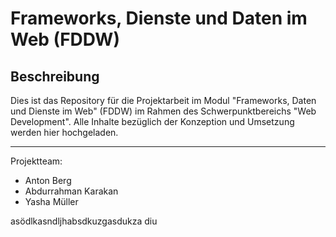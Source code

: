 # Frameworks, Dienste und Daten im Web (FDDW)

## Beschreibung
Dies ist das Repository für die Projektarbeit im Modul "Frameworks, Daten und Dienste im Web" (FDDW) im Rahmen des Schwerpunktbereichs "Web Development". Alle Inhalte bezüglich der Konzeption und Umsetzung werden hier hochgeladen. 

***

Projektteam: 
* Anton Berg 
* Abdurrahman Karakan
* Yasha Müller





asödlkasndljhabsdkuzgasdukza diu
